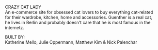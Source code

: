 CRAZY CAT LADY  <br />
An e-commerce site for obsessed cat lovers to buy everything cat-related for their wardrobe, kitchen, home and accessories. 
Guenther is a real cat, he lives in Berlin and probably doesn't care that he is most famous in the internetz.

BUILT BY: <br />
Katherine Mello, Julie Oppermann, Matthew Kim & Nick Palenchar
